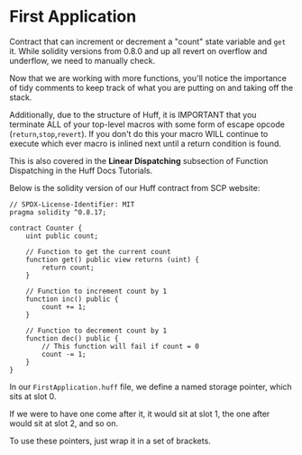 # First Application

Contract that can increment or decrement a "count" state variable and `get` it. While solidity versions from 0.8.0 and up all revert on overflow and underflow, we need to manually check.

Now that we are working with more functions, you'll notice the importance of tidy comments to keep track of what you are putting on and taking off the stack.

Additionally, due to the structure of Huff, it is IMPORTANT that you terminate ALL of your top-level macros with some form of escape opcode (`return`,`stop`,`revert`). If you don't do this your macro WILL continue to execute which ever macro is inlined next until a return condition is found.

This is also covered in the **Linear Dispatching** subsection of Function Dispatching in the Huff Docs Tutorials.

Below is the solidity version of our Huff contract from SCP website:

```solidity
// SPDX-License-Identifier: MIT
pragma solidity ^0.8.17;

contract Counter {
    uint public count;

    // Function to get the current count
    function get() public view returns (uint) {
        return count;
    }

    // Function to increment count by 1
    function inc() public {
        count += 1;
    }

    // Function to decrement count by 1
    function dec() public {
        // This function will fail if count = 0
        count -= 1;
    }
}
```

In our `FirstApplication.huff` file, we define a named storage pointer, which sits at slot 0.

If we were to have one come after it, it would sit at slot 1, the one after would sit at slot 2, and so on.

To use these pointers, just wrap it in a set of brackets.
